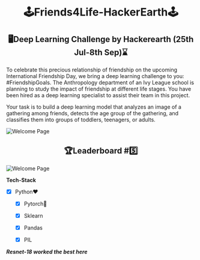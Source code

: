 # <div align="center">🕹️Friends4Life-HackerEarth🕹️</div>
## <div align="center">🖥️Deep Learning Challenge by Hackerearth (25th Jul-8th Sep)⌛ </div>
To celebrate this precious relationship of friendship on the upcoming International Friendship Day, we bring a deep learning challenge to you: #FriendshipGoals. The Anthropology department of an Ivy League school is planning to study the impact of friendship at different life stages. You have been hired as a deep learning specialist to assist their team in this project.

Your task is to build a deep learning model that analyzes an image of a gathering among friends, detects the age group of the gathering, and classifies them into groups of toddlers, teenagers, or adults.

![Welcome Page](https://github.com/sd2001/Friends4Life-HackerEarth/blob/master/friends.jpg)

## <div align="center">🏆Leaderboard #5️⃣ </div>
![Welcome Page](https://github.com/sd2001/Friends4Life-HackerEarth/blob/master/leaderboard.jpg)

**Tech-Stack**

- [x] Python❤️

   - [x] Pytorch💌
  
   - [x] Sklearn
   
   - [x] Pandas
   
   - [x] PIL
   
 ***Resnet-18 worked the best here***
 
